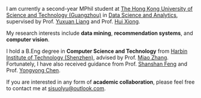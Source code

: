 
I am currently a second-year MPhil student at [The Hong Kong University of Science and Technology (Guangzhou)](https://www.hkust-gz.edu.cn/) in [Data Science and Analytics](https://dsa.hkust-gz.edu.cn/), supervised by Prof. [Yuxuan Liang](https://yuxuanliang.com/) and Prof. [Hui Xiong](https://facultyprofiles.hkust-gz.edu.cn/faculty-personal-page/XIONG-Hui/xionghui).

My research interests include **data mining**, **recommendation systems**, and **computer vision**.

I hold a B.Eng degree in **Computer Science and Technology** from [Harbin Institute of Technology (Shenzhen)](https://www.hitsz.edu.cn/index.html), advised by Prof. [Miao Zhang](http://faculty.hitsz.edu.cn/zhangmiao). Fortunately, I have also received guidance from Prof. [Shanshan Feng](https://victorsfeng.github.io/) and Prof. [Yongyong Chen](http://faculty.hitsz.edu.cn/chenyongyong).

If you are interested in any form of **academic collaboration**, please feel free to contact me at sisuolyu@outlook.com.
